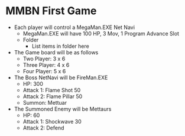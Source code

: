 # MMBN First Game

- Each player will control a MegaMan.EXE Net Navi
  - MegaMan.EXE will have 100 HP, 3 Mov, 1 Program Advance Slot
  - Folder
    - List items in folder here
- The Game board will be as follows
  - Two Player: 3 x 6
  - Three Player: 4 x 6
  - Four Player: 5 x 6
- The Boss NetNavi will be FireMan.EXE
  - HP: 300
  - Attack 1: Flame Shot 50
  - Attack 2: Flame Pillar 50
  - Summon: Mettuar
- The Summoned Enemy will be Mettaurs
  - HP: 60
  - Attack 1: Shockwave 30
  - Attack 2: Defend